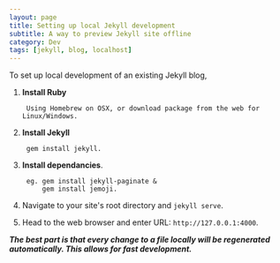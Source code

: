 ```yaml
---
layout: page
title: Setting up local Jekyll development
subtitle: A way to preview Jekyll site offline
category: Dev
tags: [jekyll, blog, localhost]
---
```



To set up local development of an existing Jekyll blog,

1. **Install Ruby**

		Using Homebrew on OSX, or download package from the web for Linux/Windows.
2. **Install Jekyll** 

		gem install jekyll.
3. **Install dependancies**. 

		eg. gem install jekyll-paginate &
			gem install jemoji.
4. Navigate to your site's root directory and `jekyll serve`.
5. Head to the web browser and enter URL: `http://127.0.0.1:4000`.

_**The best part is that every change to a file locally will be regenerated automatically. This allows for fast development.**_

